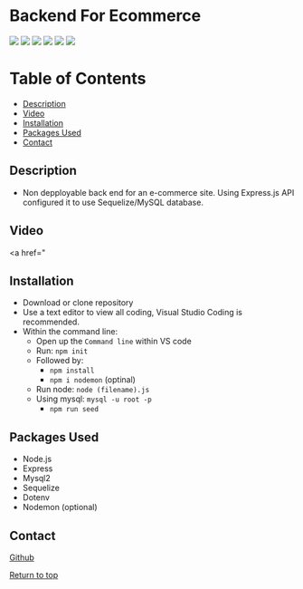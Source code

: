 # Backend For Ecommerce


![](https://img.shields.io/badge/Javascript-yellow.svg)
![](https://img.shields.io/badge/Express-red.svg)
![](https://img.shields.io/badge/Node.js-green.svg)
![](https://img.shields.io/badge/Mysql2-blue.svg)
![](https://img.shields.io/badge/Sequelize-purple.svg)
![](https://img.shields.io/badge/dotenv-gray.svg)

# Table of Contents
* [Description](#description)
* [Video](#Video)
* [Installation](#installation)
* [Packages Used](#packages-used)
* [Contact](#contact)


## Description
* Non depployable back end for an e-commerce site. Using Express.js API configured it to use Sequelize/MySQL database.

## Video
<a href="
## Installation

* Download or clone repository
* Use a text editor to view all coding, Visual Studio Coding is recommended.
* Within the command line:
   * Open up the <code>Command line</code> within VS code
   * Run: <code>npm init</code>
   * Followed by: 
        * <code>npm install</code>
        * <code>npm i nodemon</code> (optinal)
   * Run node: <code>node (filename).js</code>
   * Using mysql: <code>mysql -u root -p</code>
        * <code>npm run seed</code>


## Packages Used
  * Node.js
  * Express
  * Mysql2
  * Sequelize
  * Dotenv
  * Nodemon (optional)
 
## Contact
<a href="https://github.com/VAalchemist">Github</a><br/>


[Return to top](#backend-for-ecommerce)